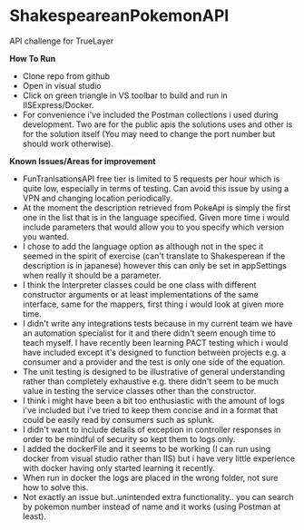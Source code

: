 # ShakespeareanPokemonAPI
API challenge for TrueLayer


**How To Run**
- Clone repo from github
- Open in visual studio
- Click on green triangle in VS toolbar to build and run in IISExpress/Docker.
- For convenience i've included the Postman collections i used during development. Two are for the public apis the solutions uses and other is for the solution itself
  (You may need to change the port number but should work otherwise). 

 **Known Issues/Areas for improvement**
- FunTranlsationsAPI free tier is limited to 5 requests per hour which is quite low, especially in terms of testing. Can avoid this issue by using a VPN and changing
  location periodically. 
- At the moment the description retrieved from PokeApi is simply the first one in the list that is in the language specified. Given more time i would include parameters that would allow you to you specify which version you wanted.
- I chose to add the language option as although not in the spec it seemed in the spirit of exercise (can't translate to Shakesperean if the description is in japanese) however this can only be set in appSettings when really it should be a parameter. 
- I think the Interpreter classes could be one class with different constructor arguments or at least implementations of the same interface, same for the mappers, first thing i would look at given more time. 
- I didn't write any integrations tests because in my current team we have an automation specialist for it and there didn't seem enough time to teach myself. I have recently been learning PACT testing which i would have included except it's designed to function between projects e.g. a consumer and a provider and the test is only one side of the equation. 
- The unit testing is designed to be illustrative of general understanding rather than completely exhaustive e.g. there didn't seem to be much value in testing the service classes other than the constructor. 
- I think i might have been a bit too enthusiastic with the amount of logs i've included but i've tried to keep them concise and in a format that could be easily read by consumers such as splunk.
- I didn't want to include details of exception in controller responses in order to be mindful of security so kept them to logs only.
- I added the dockerFile and it seems to be working (I can run using docker from visual studio rather than IIS) but i have very little experience with docker having only started learning it recently.
- When run in docker the logs are placed in the wrong folder, not sure how to solve this.
- Not exactly an issue but..unintended extra functionality.. you can search by pokemon number instead of name and it works (using Postman at least).  
